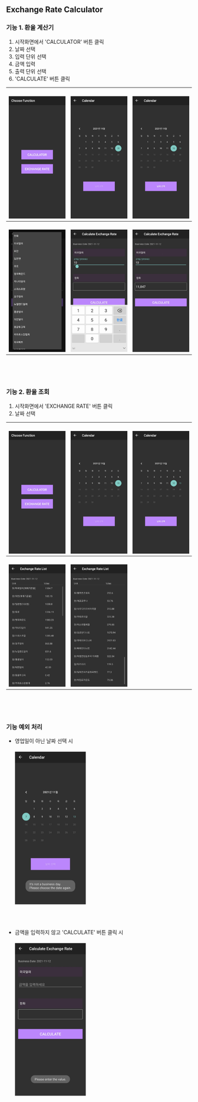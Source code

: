 ## Exchange Rate Calculator

### 기능 1. 환율 계산기
1. 시작화면에서 'CALCULATOR' 버튼 클릭
2. 날짜 선택   
3. 입력 단위 선택
4. 금액 입력
5. 출력 단위 선택
6. 'CALCULATE' 버튼 클릭
 

| <img src ="IMAGE/시작화면.jpg" style="margin-top: 20px;"> | <img src = "IMAGE/캘린더시작.jpg"  style="margin-top: 20px;">| <img src = "IMAGE/캘린더날짜선택.jpg"  style="margin-top: 20px;">|
|:-:|:-:|:-:|
| <img src = "IMAGE/스피너.jpg" style="margin-top: 20px;"> | <img src = "IMAGE/입력모습.jpg" style="margin-top: 20px;"> | <img src = "IMAGE/계산.jpg" style="margin-top: 20px;"> |




<br><br><br>

### 기능 2. 환율 조회

1. 시작화면에서 'EXCHANGE RATE' 버튼 클릭 
2. 날짜 선택
 

| <img src ="IMAGE/시작화면.jpg" style=" margin-top: 20px;"> | <img src = "IMAGE/캘린더시작.jpg"  style=" margin-top: 20px;">| <img src = "IMAGE/캘린더날짜선택.jpg"  style=" margin-top: 20px;">|
|:-:|:-:|:-:|
| <img src = "IMAGE/목록1.jpg" style=" margin-top: 20px;"> | <img src = "IMAGE/목록2.jpg" style=" margin-top: 20px;"> | |


<br><br><br>



### 기능 예외 처리

- 영업일이 아닌 날짜 선택 시<br>
  <img src = "IMAGE/캘린더영업일X.jpg" style="width:40%; margin-top: 20px;">

<br><br>

- 금액을 입력하지 않고 'CALCULATE' 버튼 클릭 시<br>
  <img src = "IMAGE/입력X.jpg" style="width:40%; margin-top: 20px;">

  <br><br>
